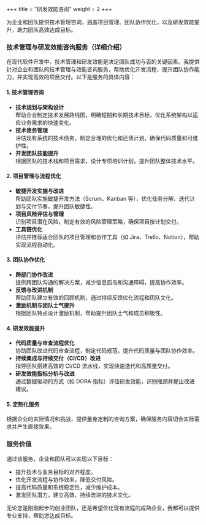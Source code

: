 +++
title = "研发效能咨询"
weight = 2
+++

为企业和团队提供技术管理咨询，涵盖项目管理、团队协作优化，以及研发效能提升，助力团队高效达成目标。

<!--more-->

### 技术管理与研发效能咨询服务（详细介绍）

在现代软件开发中，技术管理和研发效能是决定团队成功与否的关键因素。我提供针对企业和团队的技术管理与效能咨询服务，帮助优化开发流程、提升团队协作能力，并实现高效的项目交付。以下是服务的具体内容：

#### 1. **技术管理咨询**
- **技术规划与架构设计**  
  帮助企业制定技术发展路线图，明确短期和长期技术目标，优化系统架构以适应业务需求的快速变化。
- **技术债务管理**  
  评估现有系统的技术债务，制定合理的优化和还债计划，确保代码质量和可维护性。
- **开发团队技能提升**  
  根据团队的技术栈和项目需求，设计专项培训计划，提升团队整体技术水平。

#### 2. **项目管理与流程优化**
- **敏捷开发实施与改进**  
  帮助团队实施敏捷开发方法（Scrum、Kanban 等），优化任务分解、迭代计划与交付节奏，提升团队敏捷性。
- **项目风险评估与管理**  
  识别项目潜在风险，制定有效的风险管理策略，确保项目按计划交付。
- **工具链优化**  
  评估并推荐适合团队的项目管理和协作工具（如 Jira、Trello、Notion），帮助实现流程自动化。

#### 3. **团队协作优化**
- **跨部门协作改进**  
  提供跨团队沟通的解决方案，减少信息孤岛和沟通障碍，提高协作效率。
- **反馈与改进机制**  
  帮助团队建立有效的回顾机制，通过持续反馈优化流程和团队文化。
- **激励机制与团队士气提升**  
  根据团队特点设计激励机制，帮助提升团队士气和成员积极性。

#### 4. **研发效能提升**
- **代码质量与审查流程优化**  
  协助团队改进代码审查流程，制定代码规范，提升代码质量与团队协作效率。
- **持续集成与持续交付（CI/CD）改进**  
  指导团队搭建高效的 CI/CD 流水线，实现快速迭代和高质量交付。
- **研发效能指标分析与改进**  
  通过数据驱动的方式（如 DORA 指标）评估研发效能，识别瓶颈并提出改进建议。

#### 5. **定制化服务**
根据企业的实际情况和挑战，提供量身定制的咨询方案，确保服务内容切合实际需求并产生直接效果。

### 服务价值
通过该服务，企业和团队可以实现以下目标：
- 提升技术与业务目标的对齐程度。
- 优化开发流程与协作效率，降低交付风险。
- 提高代码质量和系统稳定性，减少维护成本。
- 激发团队潜力，建立高效、持续改进的技术文化。

无论您是刚刚起步的创业团队，还是希望优化现有流程的成熟企业，我都可以提供专业支持，帮助您达成目标。

